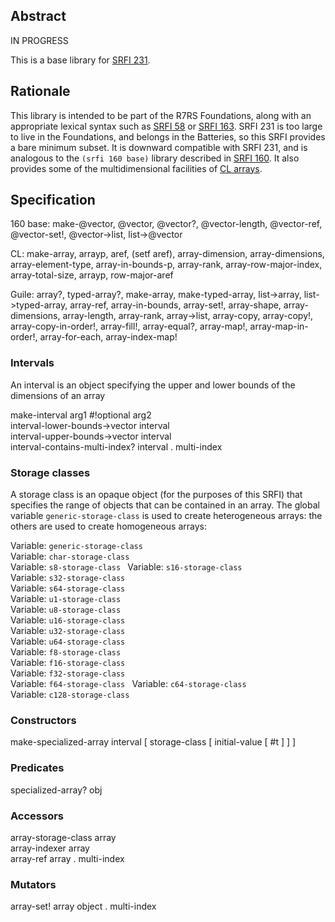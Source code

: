 ## Abstract

IN PROGRESS

This is a base library for [SRFI 231](https://srfi.schemers.org/srfi-231/srfi-231.html).

## Rationale ##

This library is intended to be part of the R7RS Foundations, along with an appropriate
lexical syntax such as [SRFI 58](https://srfi.schemers.org/srfi-58/srfi-58.html) or
[SRFI 163](https://srfi.schemers.org/srfi-163/srfi-163.html).  SRFI 231 is too large
to live in the Foundations, and belongs in the Batteries, so this SRFI provides a bare minimum
subset.  It is downward compatible with SRFI 231, and is analogous
to the `(srfi 160 base)` library described in
[SRFI 160](https://srfi.schemers.org/srfi-160/srfi-160.html).
It also provides some of the multidimensional facilities of 
[CL arrays](http://www.ai.mit.edu/projects/iiip/doc/CommonLISP/HyperSpec/Body/sec_the_arrays_dictionary.html).

## Specification

160 base: make-@vector, @vector, @vector?, @vector-length,
@vector-ref, @vector-set!, @vector->list, list->@vector

CL: make-array, arrayp,  aref, (setf aref), array-dimension, array-dimensions, array-element-type,
array-in-bounds-p, array-rank, array-row-major-index, array-total-size, arrayp, row-major-aref

Guile: array?, typed-array?, make-array, make-typed-array, list->array, list->typed-array,
array-ref, array-in-bounds, array-set!, array-shape, array-dimensions, array-length, array-rank,
array->list, array-copy, array-copy!, array-copy-in-order!, array-fill!, array-equal?,
array-map!, array-map-in-order!, array-for-each, array-index-map!

### Intervals

An interval is an object specifying the upper and lower bounds of the dimensions of an array

make-interval arg1 #!optional arg2  
interval-lower-bounds->vector interval  
interval-upper-bounds->vector interval  
interval-contains-multi-index? interval . multi-index

### Storage classes

A storage class is an opaque object (for the purposes of this SRFI)
that specifies the range of objects that can be contained in an array.
The global variable `generic-storage-class` is used to create heterogeneous
arrays: the others are used to create homogeneous arrays:

Variable: `generic-storage-class`  
Variable: `char-storage-class`  
Variable: `s8-storage-class ` 
Variable: `s16-storage-class`  
Variable: `s32-storage-class`  
Variable: `s64-storage-class`  
Variable: `u1-storage-class`  
Variable: `u8-storage-class`  
Variable: `u16-storage-class`  
Variable: `u32-storage-class`  
Variable: `u64-storage-class`  
Variable: `f8-storage-class`  
Variable: `f16-storage-class`  
Variable: `f32-storage-class`  
Variable: `f64-storage-class ` 
Variable: `c64-storage-class`  
Variable: `c128-storage-class`

### Constructors

make-specialized-array interval [ storage-class [ initial-value [ #t ] ] ]

### Predicates

specialized-array? obj

### Accessors

array-storage-class array  
array-indexer array  
array-ref array . multi-index

### Mutators

array-set! array object . multi-index


